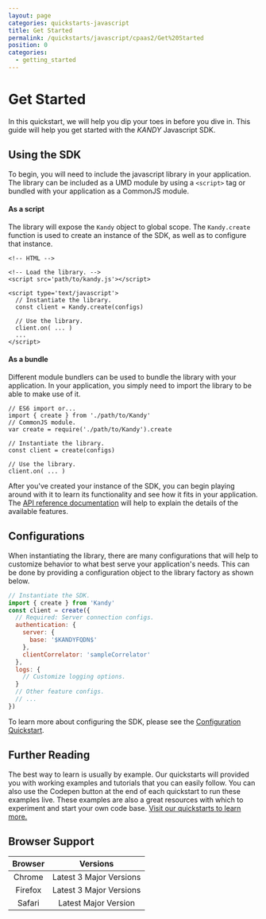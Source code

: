```yaml
---
layout: page
categories: quickstarts-javascript
title: Get Started
permalink: /quickstarts/javascript/cpaas2/Get%20Started
position: 0
categories:
  - getting_started
---
```


# Get Started

In this quickstart, we will help you dip your toes in before you dive in. This guide will help you get started with the $KANDY$ Javascript SDK.

## Using the SDK

To begin, you will need to include the javascript library in your application. The library can be included as a UMD module by using a `<script>` tag or bundled with your application as a CommonJS module.

#### As a script

The library will expose the `Kandy` object to global scope. The `Kandy.create` function is used to create an instance of the SDK, as well as to configure that instance.

```
<!-- HTML -->

<!-- Load the library. -->
<script src='path/to/kandy.js'></script>

<script type='text/javascript'>
  // Instantiate the library.
  const client = Kandy.create(configs)

  // Use the library.
  client.on( ... )
  ...
</script>
```

#### As a bundle

Different module bundlers can be used to bundle the library with your application. In your application, you simply need to import the library to be able to make use of it.

```
// ES6 import or...
import { create } from './path/to/Kandy'
// CommonJS module.
var create = require('./path/to/Kandy').create

// Instantiate the library.
const client = create(configs)

// Use the library.
client.on( ... )
```

After you've created your instance of the SDK, you can begin playing around with it to learn its functionality and see how it fits in your application. The [API reference documentation](../docs#) will help to explain the details of the available features.

## Configurations

When instantiating the library, there are many configurations that will help to customize behavior to what best serve your application's needs. This can be done by providing a configuration object to the library factory as shown below.

```javascript
// Instantiate the SDK.
import { create } from 'Kandy'
const client = create({
  // Required: Server connection configs.
  authentication: {
    server: {
      base: '$KANDYFQDN$'
    },
    clientCorrelator: 'sampleCorrelator'
  },
  logs: {
    // Customize logging options.
  }
  // Other feature configs.
  // ...
})
```

To learn more about configuring the SDK, please see the [Configuration Quickstart](index.html#Configurations).

## Further Reading

The best way to learn is usually by example. Our quickstarts will provided you with working examples and tutorials that you can easily follow. You can also use the Codepen button at the end of each quickstart to run these examples live. These examples are also a great resources with which to experiment and start your own code base. [Visit our quickstarts to learn more.](../)

## Browser Support

| Browser |        Versions         |
| :-----: | :---------------------: |
| Chrome  | Latest 3 Major Versions |
| Firefox | Latest 3 Major Versions |
| Safari  |  Latest Major Version   |
